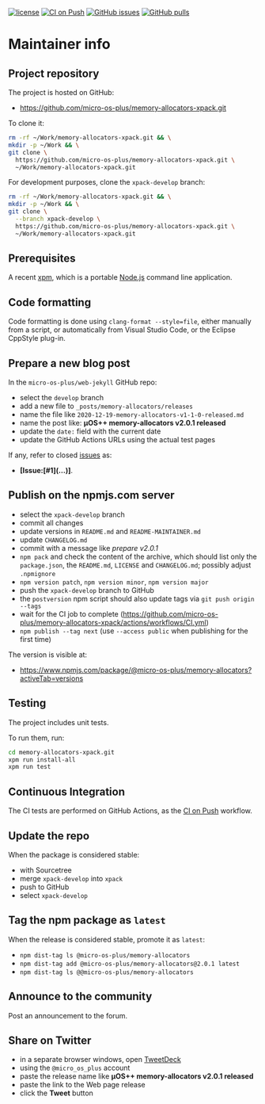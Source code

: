 [![license](https://img.shields.io/github/license/micro-os-plus/memory-allocators-xpack)](https://github.com/micro-os-plus/memory-allocators-xpack/blob/xpack/LICENSE)
[![CI on Push](https://github.com/micro-os-plus/memory-allocators-xpack/workflows/CI%20on%20Push/badge.svg)](https://github.com/micro-os-plus/memory-allocators-xpack/actions?query=workflow%3A%22CI+on+Push%22)
[![GitHub issues](https://img.shields.io/github/issues/micro-os-plus/memory-allocators-xpack.svg)](https://github.com/micro-os-plus/memory-allocators-xpack/issues/)
[![GitHub pulls](https://img.shields.io/github/issues-pr/micro-os-plus/memory-allocators-xpack.svg)](https://github.com/micro-os-plus/memory-allocators-xpack/pulls)

# Maintainer info

## Project repository

The project is hosted on GitHub:

- <https://github.com/micro-os-plus/memory-allocators-xpack.git>

To clone it:

```sh
rm -rf ~/Work/memory-allocators-xpack.git && \
mkdir -p ~/Work && \
git clone \
  https://github.com/micro-os-plus/memory-allocators-xpack.git \
  ~/Work/memory-allocators-xpack.git
```

For development purposes, clone the `xpack-develop` branch:

```sh
rm -rf ~/Work/memory-allocators-xpack.git && \
mkdir -p ~/Work && \
git clone \
  --branch xpack-develop \
  https://github.com/micro-os-plus/memory-allocators-xpack.git \
  ~/Work/memory-allocators-xpack.git
```

## Prerequisites

A recent [xpm](https://xpack.github.io/xpm/), which is a portable
[Node.js](https://nodejs.org/) command line application.

## Code formatting

Code formatting is done using `clang-format --style=file`, either manually
from a script, or automatically from Visual Studio Code, or the Eclipse
CppStyle plug-in.

## Prepare a new blog post

In the `micro-os-plus/web-jekyll` GitHub repo:

- select the `develop` branch
- add a new file to `_posts/memory-allocators/releases`
- name the file like `2020-12-19-memory-allocators-v1-1-0-released.md`
- name the post like: **µOS++ memory-allocators v2.0.1 released**
- update the `date:` field with the current date
- update the GitHub Actions URLs using the actual test pages

If any, refer to closed
[issues](https://github.com/micro-os-plus/memory-allocators-xpack/issues/)
as:

- **[Issue:\[#1\]\(...\)]**.

## Publish on the npmjs.com server

- select the `xpack-develop` branch
- commit all changes
- update versions in `README.md` and `README-MAINTAINER.md`
- update `CHANGELOG.md`
- commit with a message like _prepare v2.0.1_
- `npm pack` and check the content of the archive, which should list
  only the `package.json`, the `README.md`, `LICENSE` and `CHANGELOG.md`;
  possibly adjust `.npmignore`
- `npm version patch`, `npm version minor`, `npm version major`
- push the `xpack-develop` branch to GitHub
- the `postversion` npm script should also update tags via `git push origin --tags`
- wait for the CI job to complete
  (<https://github.com/micro-os-plus/memory-allocators-xpack/actions/workflows/CI.yml>)
- `npm publish --tag next` (use `--access public` when publishing for
  the first time)

The version is visible at:

- <https://www.npmjs.com/package/@micro-os-plus/memory-allocators?activeTab=versions>

## Testing

The project includes unit tests.

To run them, run:

```sh
cd memory-allocators-xpack.git
xpm run install-all
xpm run test
```

## Continuous Integration

The CI tests are performed on GitHub Actions, as the
[CI on Push](https://github.com/micro-os-plus/memory-allocators-xpack/actions?query=workflow%3A%22CI+on+Push%22)
workflow.

## Update the repo

When the package is considered stable:

- with Sourcetree
- merge `xpack-develop` into `xpack`
- push to GitHub
- select `xpack-develop`

## Tag the npm package as `latest`

When the release is considered stable, promote it as `latest`:

- `npm dist-tag ls @micro-os-plus/memory-allocators`
- `npm dist-tag add @micro-os-plus/memory-allocators@2.0.1 latest`
- `npm dist-tag ls @@micro-os-plus/memory-allocators`

## Announce to the community

Post an announcement to the forum.

## Share on Twitter

- in a separate browser windows, open [TweetDeck](https://tweetdeck.twitter.com/)
- using the `@micro_os_plus` account
- paste the release name like **µOS++ memory-allocators v2.0.1 released**
- paste the link to the Web page release
- click the **Tweet** button
